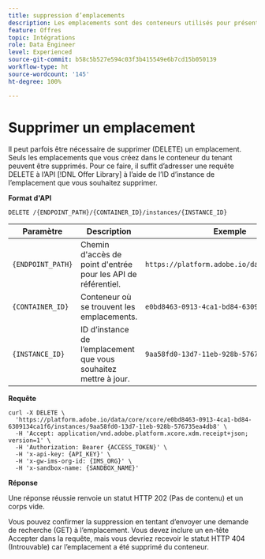 ```yaml
---
title: suppression d’emplacements
description: Les emplacements sont des conteneurs utilisés pour présenter vos offres.
feature: Offres
topic: Intégrations
role: Data Engineer
level: Experienced
source-git-commit: b58c5b527e594c03f3b415549e6b7cd15b050139
workflow-type: ht
source-wordcount: '145'
ht-degree: 100%

---
```


# Supprimer un emplacement

Il peut parfois être nécessaire de supprimer (DELETE) un emplacement. Seuls les emplacements que vous créez dans le conteneur du tenant peuvent être supprimés. Pour ce faire, il suffit d’adresser une requête DELETE à l’API [!DNL Offer Library] à l’aide de l’ID d’instance de l’emplacement que vous souhaitez supprimer.

**Format d&#39;API**

```http
DELETE /{ENDPOINT_PATH}/{CONTAINER_ID}/instances/{INSTANCE_ID}
```

| Paramètre | Description | Exemple |
| --------- | ----------- | ------- |
| `{ENDPOINT_PATH}` | Chemin d&#39;accès de point d&#39;entrée pour les API de référentiel. | `https://platform.adobe.io/data/core/xcore/` |
| `{CONTAINER_ID}` | Conteneur où se trouvent les emplacements. | `e0bd8463-0913-4ca1-bd84-6309134ca1f6` |
| `{INSTANCE_ID}` | ID d’instance de l’emplacement que vous souhaitez mettre à jour. | `9aa58fd0-13d7-11eb-928b-576735ea4db8` |

**Requête**

```shell
curl -X DELETE \
  'https://platform.adobe.io/data/core/xcore/e0bd8463-0913-4ca1-bd84-6309134ca1f6/instances/9aa58fd0-13d7-11eb-928b-576735ea4db8' \
  -H 'Accept: application/vnd.adobe.platform.xcore.xdm.receipt+json; version=1' \
  -H 'Authorization: Bearer {ACCESS_TOKEN}' \
  -H 'x-api-key: {API_KEY}' \
  -H 'x-gw-ims-org-id: {IMS_ORG}' \
  -H 'x-sandbox-name: {SANDBOX_NAME}'
```

**Réponse**

Une réponse réussie renvoie un statut HTTP 202 (Pas de contenu) et un corps vide.

Vous pouvez confirmer la suppression en tentant d’envoyer une demande de recherche (GET) à l’emplacement. Vous devez inclure un en-tête Accepter dans la requête, mais vous devriez recevoir le statut HTTP 404 (Introuvable) car l’emplacement a été supprimé du conteneur.
